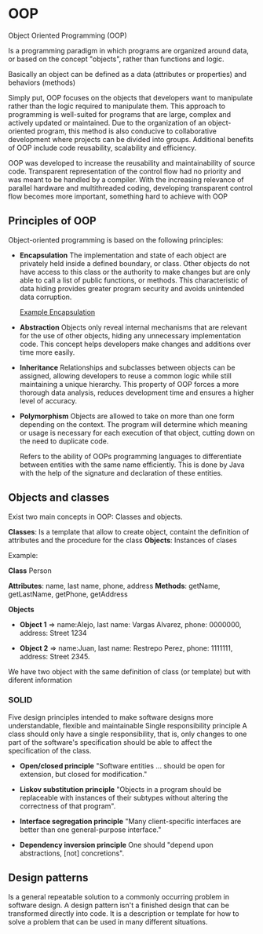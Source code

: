 # OOP
Object Oriented Programming (OOP)

Is a programming paradigm in which programs are organized around data, or based on the concept "objects", rather than functions and logic.

Basically an object can be defined as a data (attributes or properties) and behaviors (methods)

Simply put, OOP focuses on the objects that developers want to manipulate rather than the logic required to manipulate them. This approach to programming is well-suited for programs that are large, complex and actively updated or maintained. Due to the organization of an object-oriented program, this method is also conducive to collaborative development where projects can be divided into groups. Additional benefits of OOP include code reusability, scalability  and efficiency.

OOP was developed to increase the reusability and maintainability of source code. Transparent representation of the control flow had no priority and was meant to be handled by a compiler. With the increasing relevance of parallel hardware and multithreaded coding, developing transparent control flow becomes more important, something hard to achieve with OOP

## Principles of OOP
Object-oriented programming is based on the following principles:

- **Encapsulation**
The implementation and state of each object are privately held inside a defined boundary, or class. Other objects do not have access to this class or the authority to make changes but are only able to call a list of public functions, or methods. This characteristic of data hiding provides greater program security and avoids unintended data corruption.

  [Example Encapsulation](https://github.com/Alejo-Alvarezv/OOP/tree/master/Encapsulation)
- **Abstraction**
Objects only reveal internal mechanisms that are relevant for the use of other objects, hiding any unnecessary implementation code. This concept helps developers make changes and additions over time more easily.

- **Inheritance**
Relationships and subclasses between objects can be assigned, allowing developers to reuse a common logic while still maintaining a unique hierarchy. This property of OOP forces a more thorough data analysis, reduces development time and ensures a higher level of accuracy.

- **Polymorphism**
Objects are allowed to take on more than one form depending on the context. The program will determine which 
meaning or usage is necessary for each execution of that object, cutting down on the need to duplicate code.

  Refers to the ability of OOPs programming languages to differentiate between entities with the same name efficiently. This is done by Java with the help of the signature and declaration of these entities.
  


## Objects and classes
Exist two main concepts in OOP: Classes and objects.

**Classes**: Is a template that allow to create object, containt the definition of attributes and the procedure for the class
**Objects**: Instances of clases

Example:

**Class** Person

**Attributes**: name, last name, phone, address
**Methods**: getName, getLastName, getPhone, getAddress

**Objects**

- **Object 1** => name:Alejo, last name: Vargas Alvarez, phone: 0000000, address: Street 1234

- **Object 2** => name:Juan,  last name: Restrepo Perez, phone: 1111111, address: Street 2345.

We have two object with the same definition of class (or template) but with diferent information


### SOLID
Five design principles intended to make software designs more understandable, flexible and maintainable
Single responsibility principle
A class should only have a single responsibility, that is, only changes to one part of the software's specification should be able to affect the specification of the class.

- **Open/closed principle**
"Software entities ... should be open for extension, but closed for modification."

- **Liskov substitution principle**
"Objects in a program should be replaceable with instances of their subtypes without altering the correctness of that program".

- **Interface segregation principle**
"Many client-specific interfaces are better than one general-purpose interface."

- **Dependency inversion principle**
One should "depend upon abstractions, [not] concretions".

## Design patterns
Is a general repeatable solution to a commonly occurring problem in software design. A design pattern isn't a finished design that can be transformed directly into code. It is a description or template for how to solve a problem that can be used in many different situations.

